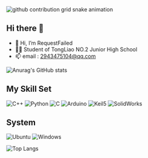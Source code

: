 <picture>
  <source media="(prefers-color-scheme: dark)" srcset="https://raw.githubusercontent.com/null-qwerty/null-qwerty/output/github-contribution-grid-snake-dark.svg">
  <source media="(prefers-color-scheme: light)" srcset="https://raw.githubusercontent.com/null-qwerty/null-qwerty/output/github-contribution-grid-snake.svg">
  <img alt="github contribution grid snake animation" src="https://raw.githubusercontent.com/null-qwerty/null-qwerty/output/github-contribution-grid-snake.svg">
</picture>

## Hi there 👋
- 👋 Hi, I’m RequestFailed
- 👨‍🎓 Student of TongLiao NO.2 Junior High School
- 📫 email : 2943475104@qq.com


![Anurag's GitHub stats](https://github-readme-stats.vercel.app/api?username=RequestFailed)

## My Skill Set

![C++](https://img.shields.io/badge/C++-00599C?logo=c%2B%2B&logoColor=white)
![Python](https://img.shields.io/badge/Python-3776AB?logo=python&logoColor=white)
![C](https://img.shields.io/badge/C-A8B9CC?logo=c&logoColor=white)
![Arduino](https://img.shields.io/badge/Arduino-00979D?logo=arduino&logoColor=white)
![Keil5](https://img.shields.io/badge/-Keil%205-5A4E39?logo=keil&logoColor=white)
![SolidWorks](https://img.shields.io/badge/-SolidWorks-FF0000?logo=solidworks&logoColor=white)

## System
![Ubuntu](https://img.shields.io/badge/Ubuntu-E95420?logo=ubuntu&logoColor=white)
![Windows](https://img.shields.io/badge/Windows-0078D4?logo=windows&logoColor=white)

![Top Langs](https://github-readme-stats.vercel.app/api/top-langs/?username=RequestFailed)
